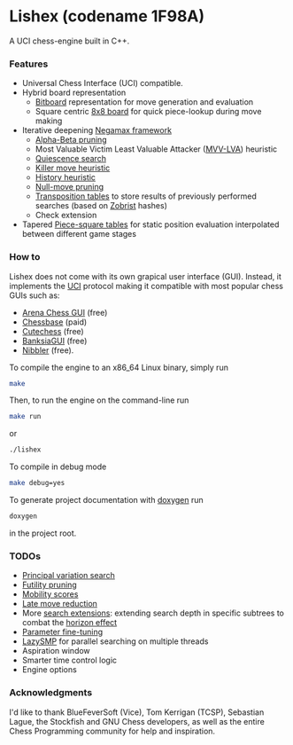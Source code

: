 # Lishex (codename 1F98A)
A UCI chess-engine built in C++.
### Features 
- Universal Chess Interface (UCI) compatible.
- Hybrid board representation 
  - [Bitboard](https://www.chessprogramming.org/Bitboards) representation for move generation and evaluation
  - Square centric [8x8 board](https://www.chessprogramming.org/8x8_Board) for quick piece-lookup during move making
- Iterative deepening [Negamax framework](https://www.chessprogramming.org/Negamax)
  - [Alpha-Beta pruning](https://www.chessprogramming.org/Alpha-Beta)
  - Most Valuable Victim Least Valuable Attacker ([MVV-LVA](https://www.chessprogramming.org/MVV-LVA)) heuristic 
  - [Quiescence search](https://www.chessprogramming.org/Quiescence_Search)
  - [Killer move heuristic](https://www.chessprogramming.org/Killer_Heuristic)
  - [History heuristic](https://www.chessprogramming.org/History_Heuristic)
  - [Null-move pruning](https://www.chessprogramming.org/Null_Move_Pruning)
  - [Transposition tables](https://www.chessprogramming.org/Transposition_Table) to store results of previously performed searches (based on [Zobrist](https://www.chessprogramming.org/Zobrist_Hashing) hashes)
  - Check extension
- Tapered [Piece-square tables](https://www.chessprogramming.org/Piece-Square_Tables) for static position evaluation interpolated between different game stages

### How to 
Lishex does not come with its own grapical user interface (GUI).  Instead, it implements the [UCI](https://www.chessprogramming.org/UCI) protocol making it compatible with most popular chess GUIs such as:
- [Arena Chess GUI](http://www.playwitharena.de/) (free)
- [Chessbase](https://chessbase.com/) (paid)
- [Cutechess](https://cutechess.com/) (free)
- [BanksiaGUI](https://banksiagui.com/) (free)
- [Nibbler](https://github.com/fohristiwhirl/nibbler/releases) (free).

To compile the engine to an x86_64 Linux binary, simply run
``` sh
make
```
Then, to run the engine on the command-line run
```sh
make run 
```
or
```sh
./lishex
```
To compile in debug mode
```sh
make debug=yes
```
To generate project documentation with [doxygen](https://www.doxygen.nl/) run 

```sh
doxygen
```
in the project root.

### TODOs
- [Principal variation search](https://www.chessprogramming.org/Principal_Variation_Search)
- [Futility pruning](https://www.chessprogramming.org/Futility_Pruning)
- [Mobility scores](https://www.chessprogramming.org/Mobility)
- [Late move reduction](https://www.chessprogramming.org/Late_Move_Reductions)
- More [search extensions](https://www.chessprogramming.org/Extensions): extending search depth in specific subtrees to combat the [horizon effect](https://www.chessprogramming.org/Horizon_Effect)
- [Parameter fine-tuning](https://www.chessprogramming.org/Automated_Tuning)
- [LazySMP](https://www.chessprogramming.org/Parallel_Search) for parallel searching on multiple threads
- Aspiration window
- Smarter time control logic
- Engine options

### Acknowledgments
I'd like to thank BlueFeverSoft (Vice), Tom Kerrigan (TCSP), Sebastian Lague, the Stockfish and GNU Chess developers, as well as the entire Chess Programming community for help and inspiration.
